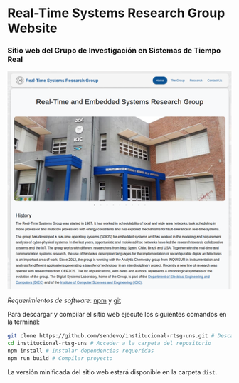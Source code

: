 # Real-Time Systems Research Group Website

### Sitio web del Grupo de Investigación en Sistemas de Tiempo Real

![screenshot](src/assets/screenshot.png)


*Requerimientos de software*: [npm](https://www.npmjs.com/) y [git](https://git-scm.com/)

Para descargar y compilar el sitio web ejecute los siguientes comandos en la terminal:

```bash
git clone https://github.com/sendevo/institucional-rtsg-uns.git # Descargar repositorio
cd institucional-rtsg-uns # Acceder a la carpeta del repositorio
npm install # Instalar dependencias requeridas
npm run build # Compilar proyecto
```

La versión minificada del sitio web estará disponible en la carpeta ```dist```.

